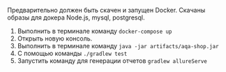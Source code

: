 Предварительно должен быть скачен и запущен Docker. Скачаны образы для докера Node.js, mysql, postgresql.
1. Выполнить в терминале команду `docker-compose up`
1. Открыть новую консоль.
1. Выполнить в терминале команду
   `java -jar artifacts/aqa-shop.jar`
1. С помощью команды `./gradlew test`
2. Запустить команду для генерации отчетов `gradlew allureServe`

